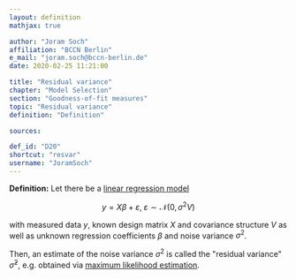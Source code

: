 ```yaml
---
layout: definition
mathjax: true

author: "Joram Soch"
affiliation: "BCCN Berlin"
e_mail: "joram.soch@bccn-berlin.de"
date: 2020-02-25 11:21:00

title: "Residual variance"
chapter: "Model Selection"
section: "Goodness-of-fit measures"
topic: "Residual variance"
definition: "Definition"

sources:

def_id: "D20"
shortcut: "resvar"
username: "JoramSoch"
---
```



**Definition:** Let there be a [linear regression model](/D/mlr)

$$ \label{eq:mlr}
y = X\beta + \varepsilon, \; \varepsilon \sim \mathcal{N}(0, \sigma^2 V)
$$

with measured data $y$, known design matrix $X$ and covariance structure $V$ as well as unknown regression coefficients $\beta$ and noise variance $\sigma^2$.

Then, an estimate of the noise variance $\sigma^2$ is called the "residual variance" $\hat{\sigma}^2$, e.g. obtained via [maximum likelihood estimation](/D/mle).